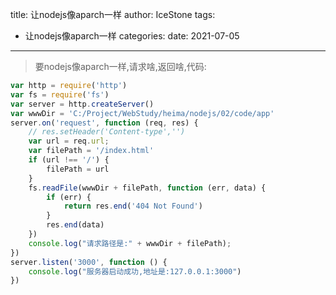 title: 让nodejs像aparch一样
author: IceStone 
tags: 
  - 让nodejs像aparch一样
categories: 
date: 2021-07-05
---
> 要nodejs像aparch一样,请求啥,返回啥,代码:  

```javascript
var http = require('http')
var fs = require('fs')
var server = http.createServer()
var wwwDir = 'C:/Project/WebStudy/heima/nodejs/02/code/app'
server.on('request', function (req, res) {
    // res.setHeader('Content-type','')
    var url = req.url;
    var filePath = '/index.html'
    if (url !== '/') {
        filePath = url
    }
    fs.readFile(wwwDir + filePath, function (err, data) {
        if (err) {
            return res.end('404 Not Found')
        }
        res.end(data)
    })
    console.log("请求路径是:" + wwwDir + filePath);
})
server.listen('3000', function () {
    console.log("服务器启动成功,地址是:127.0.0.1:3000")
})
```

